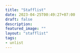 ```yaml
---
title: "Stafflist"
date: 2023-04-25T00:49:27+07:00
draft: false
description:
featured_image: ""
layout: "stafflist"
tags:
- unlist
---
```


